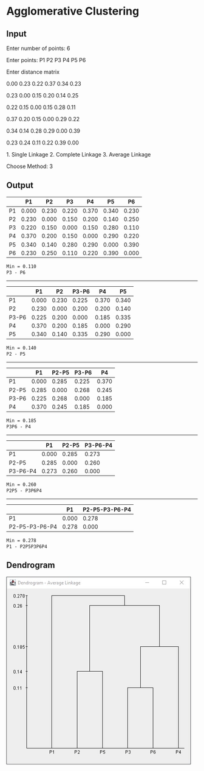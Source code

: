 # Agglomerative Clustering

## Input

Enter number of points: 6

Enter points: P1 P2 P3 P4 P5 P6

Enter distance matrix

0.00 0.23 0.22 0.37 0.34 0.23

0.23 0.00 0.15 0.20 0.14 0.25

0.22 0.15 0.00 0.15 0.28 0.11

0.37 0.20 0.15 0.00 0.29 0.22

0.34 0.14 0.28 0.29 0.00 0.39

0.23 0.24 0.11 0.22 0.39 0.00

1\. Single Linkage       2. Complete Linkage     3. Average Linkage

Choose Method: 3

## Output


|   | P1 | P2 | P3 | P4 | P5 | P6 |
| - | - | - | - | - | - | - |
| P1 | 0.000 | 0.230 | 0.220 | 0.370 | 0.340 | 0.230 |
| P2 | 0.230 | 0.000 | 0.150 | 0.200 | 0.140 | 0.250 |
| P3 | 0.220 | 0.150 | 0.000 | 0.150 | 0.280 | 0.110 |
| P4 | 0.370 | 0.200 | 0.150 | 0.000 | 0.290 | 0.220 |
| P5 | 0.340 | 0.140 | 0.280 | 0.290 | 0.000 | 0.390 |
| P6 | 0.230 | 0.250 | 0.110 | 0.220 | 0.390 | 0.000 |

```
Min = 0.110
P3 - P6
```

---


|   | P1 | P2 | P3-P6 | P4 | P5 |
| - | - | - | - | - | - |
| P1 | 0.000 | 0.230 | 0.225 | 0.370 | 0.340 |
| P2 | 0.230 | 0.000 | 0.200 | 0.200 | 0.140 |
| P3-P6 | 0.225 | 0.200 | 0.000 | 0.185 | 0.335 |
| P4 | 0.370 | 0.200 | 0.185 | 0.000 | 0.290 |
| P5 | 0.340 | 0.140 | 0.335 | 0.290 | 0.000 |

```
Min = 0.140
P2 - P5
```

---


|   | P1 | P2-P5 | P3-P6 | P4 |
| - | - | - | - | - |
| P1 | 0.000 | 0.285 | 0.225 | 0.370 |
| P2-P5 | 0.285 | 0.000 | 0.268 | 0.245 |
| P3-P6 | 0.225 | 0.268 | 0.000 | 0.185 |
| P4 | 0.370 | 0.245 | 0.185 | 0.000 |

```
Min = 0.185
P3P6 - P4
```

---


|   | P1 | P2-P5 | P3-P6-P4 |
| - | - | - | - |
| P1 | 0.000 | 0.285 | 0.273 |
| P2-P5 | 0.285 | 0.000 | 0.260 |
| P3-P6-P4 | 0.273 | 0.260 | 0.000 |

```
Min = 0.260
P2P5 - P3P6P4
```

---


|   | P1 | P2-P5-P3-P6-P4 |
| - | - | - |
| P1 | 0.000 | 0.278 |
| P2-P5-P3-P6-P4 | 0.278 | 0.000 |

```
Min = 0.278
P1 - P2P5P3P6P4
```

## Dendrogram

![Dendrogram](/Agglomerative_Clustering/dendrogram.JPG "Dendrogram")
